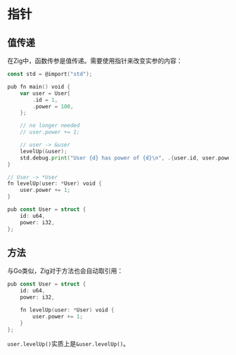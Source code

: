 # 指针

## 值传递

在Zig中，函数传参是值传递。需要使用指针来改变实参的内容：

```go
const std = @import("std");

pub fn main() void {
	var user = User{
		.id = 1,
		.power = 100,
	};

	// no longer needed
	// user.power += 1;

	// user -> &user
	levelUp(&user);
	std.debug.print("User {d} has power of {d}\n", .{user.id, user.power});
}

// User -> *User
fn levelUp(user: *User) void {
	user.power += 1;
}

pub const User = struct {
	id: u64,
	power: i32,
};
```

## 方法

与Go类似，Zig对于方法也会自动取引用：

```go
pub const User = struct {
	id: u64,
	power: i32,

	fn levelUp(user: *User) void {
		user.power += 1;
	}
};
```

`user.levelUp()`实质上是`&user.levelUp()`。
